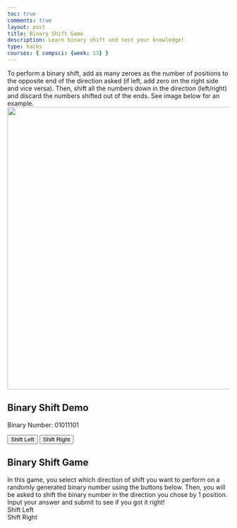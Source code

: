 ```yaml
---
toc: true
comments: true
layout: post
title: Binary Shift Game
description: Learn binary shift and test your knowledge!
type: hacks
courses: { compsci: {week: 13} }
---
```


<html lang="en">
<head>
  <meta charset="UTF-8">
  <meta name="viewport" content="width=device-width, initial-scale=1.0">
  <link rel="stylesheet" href="styles.css">
  <title>Binary Shift Game</title>
</head>

<div>To perform a binary shift, add as many zeroes as the number of positions to the opposite end of the direction asked (if left, add zero on the right side and vice versa). Then, shift all the numbers down in the direction (left/right) and discard the numbers shifted out of the ends. See image below for an example.</div>

<img src="{{site.baseurl}}/images/shift.png" width="640" length="480">

<head>
  <meta charset="UTF-8">
  <meta name="viewport" content="width=device-width, initial-scale=1.0">

  <h2>Binary Shift Demo</h2>
</head>
<body>

  <p>Binary Number: <span id="binaryNumber">01011101</span></p>

  <button class="button" onclick="shiftLeft()">Shift Left</button>
  <button class="button" onclick="shiftRight()">Shift Right</button>
</body>

<body>
<h2>Binary Shift Game</h2>
  <div>In this game, you select which direction of shift you want to perform on a randomly generated binary number using the buttons below. Then, you will be asked to shift the binary number in the direction you chose by 1 position. Input your answer and submit to see if you got it right!</div>
  <div class="container">
    <div class="output" id="output"></div>
    <div class="button" id="left-shift" onclick="shift('left')">Shift Left</div>
    <div class="button" id="right-shift" onclick="shift('right')">Shift Right</div>
  </div>
  <script src="script.js"></script>
</body>
</html>

<script>
let binaryNumber = parseInt("01011101", 2); // Initial binary number (in decimal form)

function updateBinaryDisplay() {
  document.getElementById("binaryNumber").textContent = binaryNumber.toString(2).padStart(8, '0');
}

function shiftLeft() {
  binaryNumber <<= 1; // Shift the binary number to the left
  updateBinaryDisplay();
}

function shiftRight() {
  binaryNumber >>= 1; // Shift the binary number to the right
  updateBinaryDisplay();
}

// generate a random binary number with certain number of bits
function generateBinaryNumber(bits) {
  return Math.floor(Math.random() * Math.pow(2, bits)).toString(2).padStart(bits, '0');
}
// direction of shift
function shift(direction) {
  const output = document.getElementById('output');
  const binaryNumber = generateBinaryNumber(8); // here you can change the number of bits, right now there are 8
  output.textContent = binaryNumber; // updates the output div with the shifted binary number
  const positions = 1; // may code random position in the future
  const playerAnswer = prompt(`Enter the result of ${direction === 'left' ? 'left' : 'right'} shifting the binary number: ${binaryNumber} by ${positions} positions`);
  const correctAnswer = direction === 'left'
    ? binaryNumber.slice(positions) + '0'.repeat(positions)
    : '0'.repeat(positions) + binaryNumber.slice(0, -positions);
  if (playerAnswer === correctAnswer) {
    alert('Correct! :)');
  } else {
    alert(`Incorrect >:( The correct answer is ${correctAnswer}. Please review binary shift above.`);
  }
}

</script>
<script src="{{site.baseurl}}/assets/js/three.r134.min.js"></script>
<script src="{{site.baseurl}}/assets/js/vanta.clouds.min.js"></script>

<script>
  var vantaInstances = {
  clouds: VANTA.CLOUDS,
};
vantaInstances({
  el: "#animation",
  mouseControls: true,
  touchControls: true,
  gyroControls: false,
  minHeight: 200.00,
  minWidth: 200.00,
  skyColor: 0xf9d1d1,
  cloudColor: 0xbba2a8,
  cloudShadowColor: 0x905167,
  sunColor: 0x845d66,
  sunGlareColor: 0x5e2610,
  speed: 0.80
})
</script>